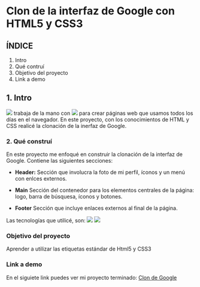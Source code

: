 # Clon de la interfaz de Google con HTML5 y CSS3

## ÍNDICE
1. Intro
2. Qué contruí
3. Objetivo del proyecto
4. Link a demo

## 1. Intro
<img src="https://img.shields.io/badge/HTML5-E34F26?style=for-the-badge&logo=html5&logoColor=white" />  trabaja de la mano con <img src="https://img.shields.io/badge/CSS3-1572B6?style=for-the-badge&logo=css3&logoColor=white" />
 para crear páginas web que usamos todos los días en el navegador. En este proyecto, con los conocimientos de HTML y CSS realicé la clonación de la inerfaz de Google.

### 2. Qué construí
En este proyecto me enfoqué en construir la clonación de la interfaz de Google.
Contiene las siguientes secciones:

- **Header:** Sección que involucra la foto de mi perfil, íconos y un menú con enlces externos.

- **Main** Sección del contenedor para los elementos centrales de la página: logo, barra de búsquesa, íconos y botones.

- **Footer** Sección que incluye enlaces externos al  final de la página.

Las tecnologías que utilicé, son: <img src="https://img.shields.io/badge/HTML5-E34F26?style=for-the-badge&logo=html5&logoColor=white" /> 
<img src="https://img.shields.io/badge/CSS3-1572B6?style=for-the-badge&logo=css3&logoColor=white" />

###   Objetivo del proyecto
Aprender a utilizar las etiquetas estándar de Html5 y CSS3

### Link a demo
En el siguiete link puedes ver mi proyecto terminado:
[Clon de Google](#)
